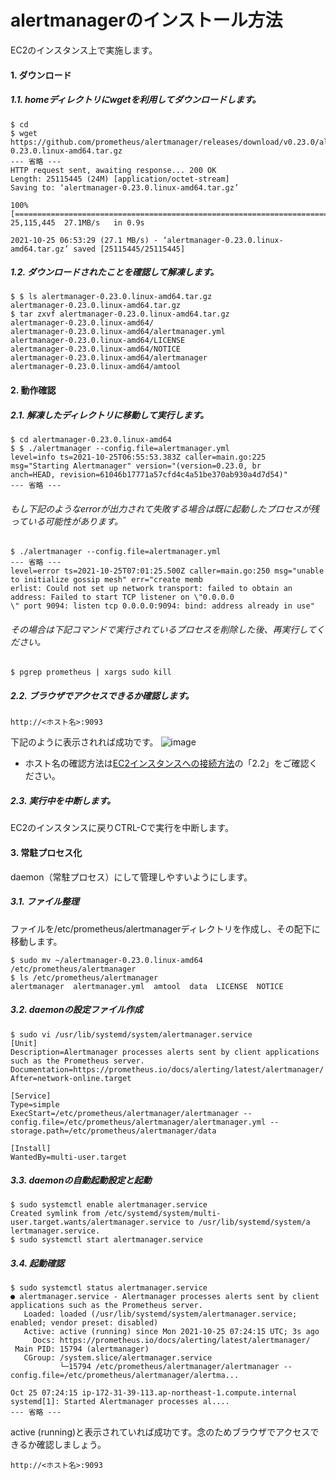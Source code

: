 # alertmanagerのインストール方法
EC2のインスタンス上で実施します。
#### 1. ダウンロード
##### 1.1. homeディレクトリにwgetを利用してダウンロードします。
```
$ cd 
$ wget https://github.com/prometheus/alertmanager/releases/download/v0.23.0/alertmanager-0.23.0.linux-amd64.tar.gz
--- 省略 ---
HTTP request sent, awaiting response... 200 OK
Length: 25115445 (24M) [application/octet-stream]
Saving to: ‘alertmanager-0.23.0.linux-amd64.tar.gz’

100%[========================================================================>] 25,115,445  27.1MB/s   in 0.9s   

2021-10-25 06:53:29 (27.1 MB/s) - ‘alertmanager-0.23.0.linux-amd64.tar.gz’ saved [25115445/25115445]
```
##### 1.2. ダウンロードされたことを確認して解凍します。
```
$ $ ls alertmanager-0.23.0.linux-amd64.tar.gz 
alertmanager-0.23.0.linux-amd64.tar.gz
$ tar zxvf alertmanager-0.23.0.linux-amd64.tar.gz 
alertmanager-0.23.0.linux-amd64/
alertmanager-0.23.0.linux-amd64/alertmanager.yml
alertmanager-0.23.0.linux-amd64/LICENSE
alertmanager-0.23.0.linux-amd64/NOTICE
alertmanager-0.23.0.linux-amd64/alertmanager
alertmanager-0.23.0.linux-amd64/amtool
```
#### 2. 動作確認
##### 2.1. 解凍したディレクトリに移動して実行します。
```
$ cd alertmanager-0.23.0.linux-amd64
$ $ ./alertmanager --config.file=alertmanager.yml
level=info ts=2021-10-25T06:55:53.383Z caller=main.go:225 msg="Starting Alertmanager" version="(version=0.23.0, br
anch=HEAD, revision=61046b17771a57cfd4c4a51be370ab930a4d7d54)"
--- 省略 ---
```
###### もし下記のようなerrorが出力されて失敗する場合は既に起動したプロセスが残っている可能性があります。
```
$ ./alertmanager --config.file=alertmanager.yml
--- 省略 ---
level=error ts=2021-10-25T07:01:25.500Z caller=main.go:250 msg="unable to initialize gossip mesh" err="create memb
erlist: Could not set up network transport: failed to obtain an address: Failed to start TCP listener on \"0.0.0.0
\" port 9094: listen tcp 0.0.0.0:9094: bind: address already in use"
```
###### その場合は下記コマンドで実行されているプロセスを削除した後、再実行してください。
```
$ pgrep prometheus | xargs sudo kill
```
##### 2.2. ブラウザでアクセスできるか確認します。
```
http://<ホスト名>:9093
```
下記のように表示されれば成功です。
![image](https://user-images.githubusercontent.com/91726058/138649757-f4313d5e-d8c3-448b-9ff5-46617f53e44b.png)
* ホスト名の確認方法は[EC2インスタンスへの接続方法](../../aws/connect_ec2_instance/README.md)の「2.2」をご確認ください。
##### 2.3. 実行中を中断します。
EC2のインスタンスに戻りCTRL-Cで実行を中断します。
#### 3. 常駐プロセス化
daemon（常駐プロセス）にして管理しやすいようにします。
##### 3.1. ファイル整理
ファイルを/etc/prometheus/alertmanagerディレクトリを作成し、その配下に移動します。
```
$ sudo mv ~/alertmanager-0.23.0.linux-amd64 /etc/prometheus/alertmanager
$ ls /etc/prometheus/alertmanager
alertmanager  alertmanager.yml  amtool  data  LICENSE  NOTICE
```
##### 3.2. daemonの設定ファイル作成
```
$ sudo vi /usr/lib/systemd/system/alertmanager.service
[Unit]
Description=Alertmanager processes alerts sent by client applications such as the Prometheus server.
Documentation=https://prometheus.io/docs/alerting/latest/alertmanager/
After=network-online.target

[Service]
Type=simple
ExecStart=/etc/prometheus/alertmanager/alertmanager --config.file=/etc/prometheus/alertmanager/alertmanager.yml --storage.path=/etc/prometheus/alertmanager/data

[Install]
WantedBy=multi-user.target
```
##### 3.3. daemonの自動起動設定と起動
```
$ sudo systemctl enable alertmanager.service
Created symlink from /etc/systemd/system/multi-user.target.wants/alertmanager.service to /usr/lib/systemd/system/a
lertmanager.service.
$ sudo systemctl start alertmanager.service
```
##### 3.4. 起動確認
```
$ sudo systemctl status alertmanager.service
● alertmanager.service - Alertmanager processes alerts sent by client applications such as the Prometheus server.
   Loaded: loaded (/usr/lib/systemd/system/alertmanager.service; enabled; vendor preset: disabled)
   Active: active (running) since Mon 2021-10-25 07:24:15 UTC; 3s ago
     Docs: https://prometheus.io/docs/alerting/latest/alertmanager/
 Main PID: 15794 (alertmanager)
   CGroup: /system.slice/alertmanager.service
           └─15794 /etc/prometheus/alertmanager/alertmanager --config.file=/etc/prometheus/alertmanager/alertma...

Oct 25 07:24:15 ip-172-31-39-113.ap-northeast-1.compute.internal systemd[1]: Started Alertmanager processes al....
--- 省略 ---
```
active (running)と表示されていれば成功です。念のためブラウザでアクセスできるか確認しましょう。
```
http://<ホスト名>:9093
```
